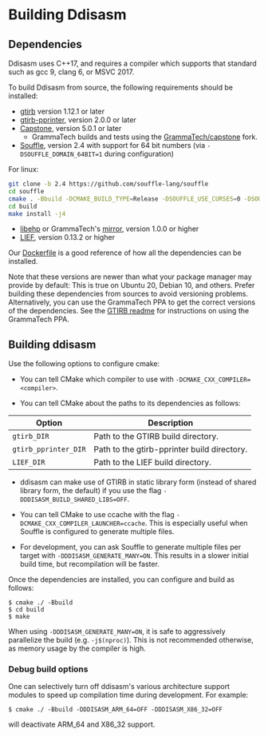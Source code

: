 
# Building Ddisasm

## Dependencies

Ddisasm uses C++17, and requires a compiler which supports
that standard such as gcc 9, clang 6, or MSVC 2017.

To build Ddisasm from source, the following requirements should be installed:

- [gtirb](https://github.com/grammatech/gtirb) version 1.12.1 or later
- [gtirb-pprinter](https://github.com/grammatech/gtirb-pprinter), version 2.0.0 or later
- [Capstone](http://www.capstone-engine.org/), version 5.0.1 or later
  - GrammaTech builds and tests using the [GrammaTech/capstone](https://github.com/GrammaTech/capstone) fork.
- [Souffle](https://souffle-lang.github.io), version 2.4  with support for 64 bit numbers (via `-DSOUFFLE_DOMAIN_64BIT=1` during configuration)

For linux:
```bash
git clone -b 2.4 https://github.com/souffle-lang/souffle
cd souffle
cmake . -Bbuild -DCMAKE_BUILD_TYPE=Release -DSOUFFLE_USE_CURSES=0 -DSOUFFLE_USE_SQLITE=0 -DSOUFFLE_DOMAIN_64BIT=1
cd build
make install -j4
```

- [libehp](https://git.zephyr-software.com/opensrc/libehp) or GrammaTech's [mirror](https://github.com/GrammaTech/libehp), version 1.0.0 or higher
- [LIEF](https://lief.quarkslab.com/), version 0.13.2 or higher

Our [Dockerfile](https://github.com/GrammaTech/ddisasm/blob/main/Dockerfile)
is a good reference of how all the dependencies can be installed.

Note that these versions are newer than what your package manager may provide
by default: This is true on Ubuntu 20, Debian 10, and others. Prefer building
these dependencies from sources to avoid versioning problems. Alternatively,
you can use the GrammaTech PPA to get the correct versions of the dependencies.
See the [GTIRB readme](https://github.com/GrammaTech/gtirb/#installing) for
instructions on using the GrammaTech PPA.

## Building ddisasm
Use the following options to configure cmake:

- You can tell CMake which compiler to use with
  `-DCMAKE_CXX_COMPILER=<compiler>`.

- You can tell CMake about the paths to its dependencies as follows:

| Option               | Description                                 |
|----------------------|---------------------------------------------|
| `gtirb_DIR`          | Path to the GTIRB build directory.          |
| `gtirb_pprinter_DIR` | Path to the gtirb-pprinter build directory. |
| `LIEF_DIR`           | Path to the LIEF build directory.           |

- ddisasm can make use of GTIRB in static library form (instead of
 shared library form, the default) if you use the flag
 `-DDDISASM_BUILD_SHARED_LIBS=OFF`.

- You can tell CMake to use ccache with the flag
  `-DCMAKE_CXX_COMPILER_LAUNCHER=ccache`. This is especially useful
  when Souffle is configured to generate multiple files.

- For development, you can ask Souffle to generate multiple files per
  target with `-DDDISASM_GENERATE_MANY=ON`. This results in a slower
  initial build time, but recompilation will be faster.

Once the dependencies are installed, you can configure and build as
follows:

```
$ cmake ./ -Bbuild
$ cd build
$ make
```

When using `-DDDISASM_GENERATE_MANY=ON`, it is safe to aggressively
parallelize the build (e.g. `-j$(nproc)`). This is not recommended
otherwise, as memory usage by the compiler is high.

### Debug build options

One can selectively turn off ddisasm's various architecture support modules to speed up compilation time during development.
For example:
```
$ cmake ./ -Bbuild -DDDISASM_ARM_64=OFF -DDDISASM_X86_32=OFF
```
will deactivate ARM_64 and X86_32 support.
